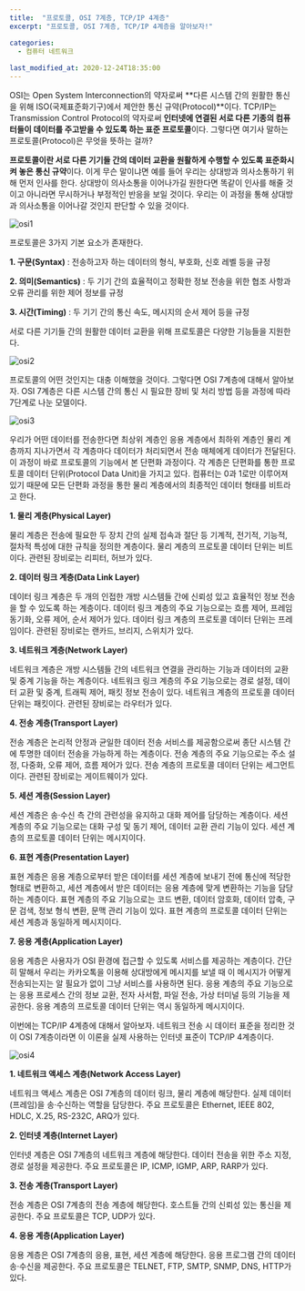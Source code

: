```yaml
---
title:  "프로토콜, OSI 7계층, TCP/IP 4계층"
excerpt: "프로토콜, OSI 7계층, TCP/IP 4계층을 알아보자!"

categories:
  - 컴퓨터 네트워크
  
last_modified_at: 2020-12-24T18:35:00
---
```


OSI는 Open System Interconnection의 약자로써 **다른 시스템 간의 원활한 통신을 위해 ISO(국제표준화기구)에서 제안한 통신 규약(Protocol)**이다. TCP/IP는 Transmission Control Protocol의 약자로써 **인터넷에 연결된 서로 다른 기종의 컴퓨터들이 데이터를 주고받을 수 있도록 하는 표준 프로토콜**이다. 그렇다면 여기사 말하는 프로토콜(Protocol)은 무엇을 뜻하는 걸까?  

**프로토콜이란 서로 다른 기기들 간의 데이터 교환을 원활하게 수행할 수 있도록 표준화시켜 놓은 통신 규약**이다. 이게 무슨 말이냐면 예를 들어 우리는 상대방과 의사소통하기 위해 먼저 인사를 한다. 상대방이 의사소통을 이어나가길 원한다면 똑같이 인사를 해줄 것이고 아니라면 무시하거나 부정적인 반응을 보일 것이다. 우리는 이 과정을 통해 상대방과 의사소통을 이어나갈 것인지 판단할 수 있을 것이다.  

![osi1](https://user-images.githubusercontent.com/53072057/103060313-152f8900-45eb-11eb-9af4-96af61711d4e.JPG)  

프로토콜은 3가지 기본 요소가 존재한다.  

**1. 구문(Syntax)** : 전송하고자 하는 데이터의 형식, 부호화, 신호 레벨 등을 규정

**2. 의미(Semantics)** : 두 기기 간의 효율적이고 정확한 정보 전송을 위한 협조 사항과 오류 관리를 위한 제어 정보를 규정

**3. 시간(Timing)** : 두 기기 간의 통신 속도, 메시지의 순서 제어 등을 규정  

서로 다른 기기들 간의 원활한 데이터 교환을 위해 프로토콜은 다양한 기능들을 지원한다.  

![osi2](https://user-images.githubusercontent.com/53072057/103060315-1660b600-45eb-11eb-9e64-92cd7c1576dd.JPG)  

프로토콜의 어떤 것인지는 대충 이해했을 것이다. 그렇다면 OSI 7계층에 대해서 알아보자. OSI 7계층은 다른 시스템 간의 통신 시 필요한 장비 및 처리 방법 등을 과정에 따라 7단계로 나눈 모델이다.  

![osi3](https://user-images.githubusercontent.com/53072057/103060316-16f94c80-45eb-11eb-8ebf-398b732b1922.JPG)  

우리가 어떤 데이터를 전송한다면 최상위 계층인 응용 계층에서 최하위 계층인 물리 계층까지 지나가면서 각 계층마다 데이터가 처리되면서 전송 매체에게 데이터가 전달된다. 이 과정이 바로 프로토콜의 기능에서 본 단편화 과정이다. 각 계층은 단편화를 통한 프로토콜 데이터 단위(Protocol Data Unit)을 가지고 있다. 컴퓨터는 0과 1로만 이루어져 있기 때문에 모든 단편화 과정을 통한 물리 계층에서의 최종적인 데이터 형태를 비트라고 한다.  

**1. 물리 계층(Physical Layer)**

물리 계층은 전송에 필요한 두 장치 간의 실제 접속과 절단 등 기계적, 전기적, 기능적, 절차적 특성에 대한 규칙을 정의한 계층이다. 물리 계층의 프로토콜 데이터 단위는 비트이다. 관련된 장비로는 리피터, 허브가 있다.  

**2. 데이터 링크 계층(Data Link Layer)**

데이터 링크 계층은 두 개의 인접한 개방 시스템들 간에 신뢰성 있고 효율적인 정보 전송을 할 수 있도록 하는 계층이다. 데이터 링크 계층의 주요 기능으로는 흐름 제어, 프레임 동기화, 오류 제어, 순서 제어가 있다. 데이터 링크 계층의 프로토콜 데이터 단위는 프레임이다. 관련된 장비로는 랜카드, 브리지, 스위치가 있다.  

**3. 네트워크 계층(Network Layer)**

네트워크 계층은 개방 시스템들 간의 네트워크 연결을 관리하는 기능과 데이터의 교환 및 중계 기능을 하는 계층이다. 네트워크 링크 계층의 주요 기능으로는 경로 설정, 데이터 교환 및 중계, 트래픽 제어, 패킷 정보 전송이 있다. 네트워크 계층의 프로토콜 데이터 단위는 패킷이다. 관련된 장비로는 라우터가 있다.  

**4. 전송 계층(Transport Layer)**

전송 계층은 논리적 안정과 균일한 데이터 전송 서비스를 제공함으로써 종단 시스템 간에 투명한 데이터 전송을 가능하게 하는 계층이다. 전송 계층의 주요 기능으로는 주소 설정, 다중화, 오류 제어, 흐름 제어가 있다. 전송 계층의 프로토콜 데이터 단위는 세그먼트이다. 관련된 장비로는 게이트웨이가 있다.  

**5. 세션 계층(Session Layer)**

세션 계층은 송·수신 측 간의 관련성을 유지하고 대화 제어를 담당하는 계층이다. 세션 계층의 주요 기능으로는 대화 구성 및 동기 제어, 데이터 교환 관리 기능이 있다. 세션 계층의 프로토콜 데이터 단위는 메시지이다.  

**6. 표현 계층(Presentation Layer)**

표현 계층은 응용 계층으로부터 받은 데이터를 세션 계층에 보내기 전에 통신에 적당한 형태로 변환하고, 세션 계층에서 받은 데이터는 응용 계층에 맞게 변환하는 기능을 담당하는 계층이다. 표현 계층의 주요 기능으로는 코드 변환, 데이터 암호화, 데이터 압축, 구문 검색, 정보 형식 변환, 문맥 관리 기능이 있다. 표현 계층의 프로토콜 데이터 단위는 세션 계층과 동일하게 메시지이다.  

**7. 응용 계층(Application Layer)**

응용 계층은 사용자가 OSI 환경에 접근할 수 있도록 서비스를 제공하는 계층이다. 간단히 말해서 우리는 카카오톡을 이용해 상대방에게 메시지를 보낼 때 이 메시지가 어떻게 전송되는지는 알 필요가 없이 그냥 서비스를 사용하면 된다. 응용 계층의 주요 기능으로는 응용 프로세스 간의 정보 교환, 전자 사서함, 파일 전송, 가상 터미널 등의 기능을 제공한다. 응용 계층의 프로토콜 데이터 단위는 역시 동일하게 메시지이다.  

이번에는 TCP/IP 4계층에 대해서 알아보자. 네트워크 전송 시 데이터 표준을 정리한 것이 OSI 7계층이라면 이 이론을 실제 사용하는 인터넷 표준이 TCP/IP 4계층이다.  

![osi4](https://user-images.githubusercontent.com/53072057/103060318-1791e300-45eb-11eb-8e32-6fb22cbcd996.JPG)  

**1. 네트워크 액세스 계층(Network Access Layer)**

네트워크 액세스 계층은 OSI 7계층의 데이터 링크, 물리 계층에 해당한다. 실제 데이터(프레임)을 송·수신하는 역할을 담당한다. 주요 프로토콜은 Ethernet, IEEE 802, HDLC, X.25, RS-232C, ARQ가 있다.  

**2. 인터넷 계층(Internet Layer)**

인터넷 계층은 OSI 7계층의 네트워크 계층에 해당한다. 데이터 전송을 위한 주소 지정, 경로 설정을 제공한다. 주요 프로토콜은 IP, ICMP, IGMP, ARP, RARP가 있다.  

**3. 전송 계층(Transport Layer)**

전송 계층은 OSI 7계층의 전송 계층에 해당한다. 호스트들 간의 신뢰성 있는 통신을 제공한다. 주요 프로토콜은 TCP, UDP가 있다.  

**4. 응용 계층(Application Layer)**

응용 계층은 OSI 7계층의 응용, 표현, 세션 계층에 해당한다. 응용 프로그램 간의 데이터 송·수신을 제공한다. 주요 프로토콜은 TELNET, FTP, SMTP, SNMP, DNS, HTTP가 있다.  


